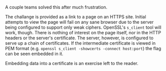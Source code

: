 A couple teams solved this after much frustration.

The challange is provided as a link to a page on an HTTPS site. Initial
attempts to view the page will fail on any sane browser due to the server
being configured to support only weak ciphers. OpenSSL's `s_client` tool will
work, though. There is nothing of interest on the page itself, nor in the
HTTP headers or the server's certificate. The server, however, is configured
to serve up a chain of certificates. If the intermediate certificate is viewed
in PEM format (e.g. `openssl s_client -showcerts -connect host:port`) the flag
can be seen embedded in it.

Embedding data into a certificate is an exercise left to the reader.
